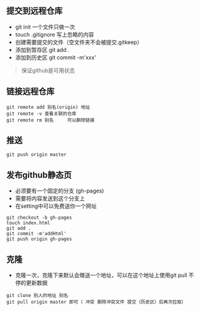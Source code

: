 ## 提交到远程仓库
- git init  一个文件只做一次
- touch .gitignore 写上忽略的内容
- 创建需要提交的文件（空文件夹不会被提交.gitkeep）
- 添加到暂存区 git add .
- 添加到历史区 git commit -m'xxx'

> 保证github是可用状态

## 链接远程仓库
```
git remote add 别名(origin) 地址
git remote -v 查看关联的仓库
git remote rm 别名     可以删除链接
```
## 推送
```
git push origin master
```

## 发布github静态页
- 必须要有一个固定的分支 (gh-pages)
- 需要将内容发送到这个分支上
- 在setting中可以免费送你一个网址
```
git checkout -b gh-pages
touch index.html
git add .
git commit -m'addHtml'
git push origin gh-pages
```

## 克隆
- 克隆一次，克隆下来默认会赠送一个地址，可以在这个地址上使用git pull 不停的更新数据
```
git clone 别人的地址 别名
git pull origin master 即可（ 冲突 删除冲突文件 提交（历史区）后再次拉取）
``` 